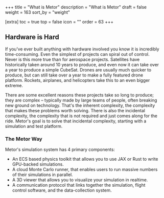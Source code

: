 +++
title = "What is Metor"
description = "What is Metor"
draft = false
weight = 163
sort_by = "weight"

[extra]
toc = true
top = false
icon = ""
order = 63
+++

## Hardware is Hard
If you've ever built anything with hardware involved you know it is incredibly time-consuming. Even the simplest of projects can spiral out of control.
Never is this more true than for aerospace projects. Satellites have historically taken around 10 years to produce, and even now it can take over a year to produce a simple CubeSat. Drones are usually much quicker to produce, but can still take over a year to make a fully featured drone platform. Rockets, airplanes, and helicopters take this to an even bigger extreme.

There are some excellent reasons these projects take so long to produce; they are complex – typically made by large teams of people, often breaking new ground on technology. That's the inherent complexity, the complexity that makes these problems worth solving. There is also the incidental complexity, the complexity that is not required and just comes along for the ride. Metor's goal is to solve that incidental complexity, starting with a simulation and test platform.


### The Metor Way

Metor's simulation system has 4 primary components:
- An ECS based physics toolkit that allows you to use JAX or Rust to write GPU-backed simulations.
- A cloud Monte Carlo runner, that enables users to run massive numbers of their simulations in parallel.
- A 3D viewer that allows you to visualize your simulation in realtime.
- A communication protocol that links together the simulation, flight control software, and the data-collection system.
